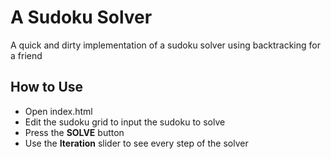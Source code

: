 # A Sudoku Solver

A quick and dirty implementation of a sudoku solver using backtracking for a friend

## How to Use

 - Open index.html
 - Edit the sudoku grid to input the sudoku to solve
 - Press the **SOLVE** button
 - Use the **Iteration** slider to see every step of the solver